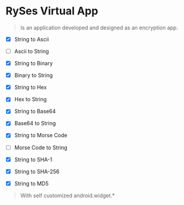 # RySes Virtual App
> Is an application developed and designed as an encryption app.

- [x] String to Ascii

- [ ] Ascii to String
  
- [x] String to Binary

- [x] Binary to String

- [x] String to Hex

- [x] Hex to String

- [x] String to Base64

- [x] Base64 to String

- [x] String to Morse Code

- [ ] Morse Code to String
  
- [x] String to SHA-1

- [x] String to SHA-256

- [x] String to MD5


> With self customized android.widget.*
